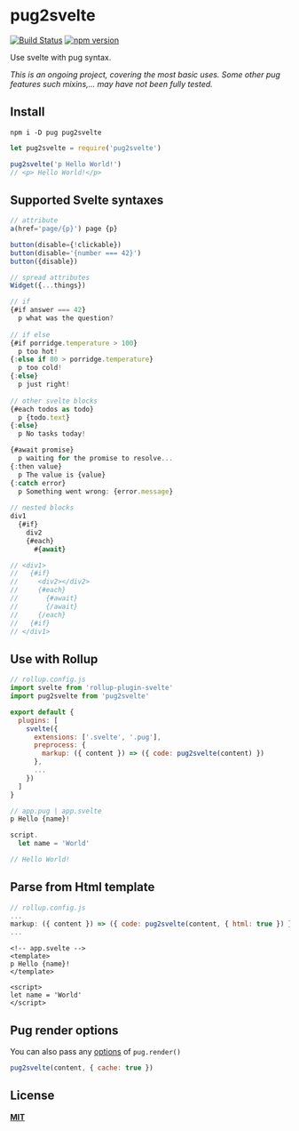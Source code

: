# pug2svelte
[![Build Status](https://travis-ci.org/pynnl/pug2svelte.svg?branch=master)](https://travis-ci.org/pynnl/pug2svelte)
[![npm version](https://badge.fury.io/js/pug2svelte.svg)](https://badge.fury.io/js/pug2svelte)

Use svelte with pug syntax.

*This is an ongoing project, covering the most basic uses. Some other pug features such mixins,... may have not been fully tested.*

## Install
```
npm i -D pug pug2svelte
```
```javascript
let pug2svelte = require('pug2svelte')

pug2svelte('p Hello World!')
// <p> Hello World!</p>
```
## Supported Svelte syntaxes
```javascript
// attribute
a(href='page/{p}') page {p}

button(disable={!clickable})
button(disable='{number === 42}')
button({disable})

// spread attributes
Widget({...things})

// if
{#if answer === 42}
  p what was the question?
  
// if else
{#if porridge.temperature > 100}
  p too hot!
{:else if 80 > porridge.temperature}
  p too cold!
{:else}
  p just right!
  
// other svelte blocks
{#each todos as todo}
  p {todo.text}
{:else}
  p No tasks today!

{#await promise}
  p waiting for the promise to resolve...
{:then value}
  p The value is {value}
{:catch error}
  p Something went wrong: {error.message}
  
// nested blocks
div1
  {#if}
    div2
    {#each}
      #{await}

// <div1>
//   {#if}
//     <div2></div2>
//     {#each}
//       {#await}
//       {/await}
//     {/each}
//   {#if}
// </div1>
```

## Use with Rollup
```javascript
// rollup.config.js
import svelte from 'rollup-plugin-svelte'
import pug2svelte from 'pug2svelte'

export default {
  plugins: [
    svelte({
      extensions: ['.svelte', '.pug'],
      preprocess: {
        markup: ({ content }) => ({ code: pug2svelte(content) })
      },
      ...
    })
  ]
}
```
```javascript
// app.pug | app.svelte
p Hello {name}!

script.
  let name = 'World'

// Hello World!
```

## Parse from Html template
```javascript
// rollup.config.js
...
markup: ({ content }) => ({ code: pug2svelte(content, { html: true }) }),
...
```
```vue
<!-- app.svelte -->
<template>
p Hello {name}!
</template>

<script>
let name = 'World'
</script>
```

## Pug render options
You can also pass any [options](https://pugjs.org/api/reference.html#options) of `pug.render()`
```javascript
pug2svelte(content, { cache: true })
```

## License
[**MIT**](https://github.com/pynnl/pug2svelte/blob/master/LICENSE)
